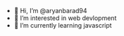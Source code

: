 - 👋 Hi, I’m @aryanbarad94
- 👀 I’m interested in web devlopment
- 🌱 I’m currently learning javascript


<!---
aryanbarad94/aryanbarad94 is a ✨ special ✨ repository because its `README.md` (this file) appears on your GitHub profile.
You can click the Preview link to take a look at your changes.
--->
